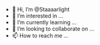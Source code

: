 - 👋 Hi, I’m @Staaaarlight
- 👀 I’m interested in ...
- 🌱 I’m currently learning ...
- 💞️ I’m looking to collaborate on ...
- 📫 How to reach me ...

<!---
Staaaarlight/Staaaarlight is a ✨ special ✨ repository because its `README.md` (this file) appears on your GitHub profile.
You can click the Preview link to take a look at your changes.
--->
